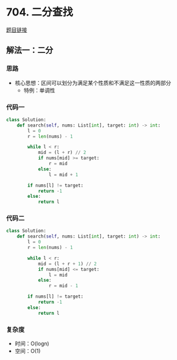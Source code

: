 # 704. 二分查找

[题目链接](https://leetcode.cn/problems/binary-search/description/)

## 解法一：二分

### 思路

- 核心思想：区间可以划分为满足某个性质和不满足这一性质的两部分
  - 特例：单调性

### 代码一

```py
class Solution:
    def search(self, nums: List[int], target: int) -> int:
        l = 0
        r = len(nums) - 1

        while l < r:
            mid = (l + r) // 2
            if nums[mid] >= target:
                r = mid
            else:
                l = mid + 1

        if nums[l] != target:
            return -1
        else:
            return l
```

### 代码二

```py
class Solution:
    def search(self, nums: List[int], target: int) -> int:
        l = 0
        r = len(nums) - 1

        while l < r:
            mid = (l + r + 1) // 2
            if nums[mid] <= target:
                l = mid
            else:
                r = mid - 1

        if nums[l] != target:
            return -1
        else:
            return l
```

### 复杂度

- 时间：O(logn)
- 空间：O(1)
